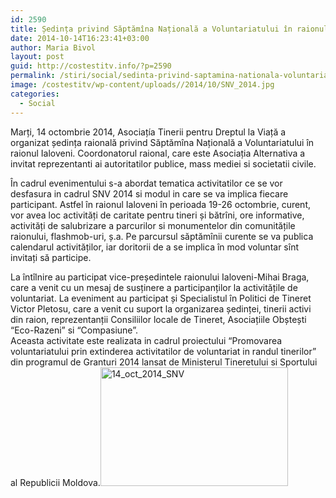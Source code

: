 ```yaml
---
id: 2590
title: Ședința privind Săptămîna Națională a Voluntariatului în raionul Ialoveni
date: 2014-10-14T16:23:41+03:00
author: Maria Bivol
layout: post
guid: http://costestitv.info/?p=2590
permalink: /stiri/social/sedinta-privind-saptamina-nationala-voluntariatului-raiolul-ialoveni/
image: /costestitv/wp-content/uploads//2014/10/SNV_2014.jpg
categories:
  - Social
---
```

Marți, 14 octombrie 2014, Asociațía Tinerii pentru Dreptul la Viață a organizat ședința raională privind Săptămîna Națională a Voluntariatului în raionul Ialoveni. Coordonatorul raional, care este Asociația Alternativa a invitat reprezentanti ai autoritatilor publice, mass mediei si societatii civile.<!--more-->

În cadrul evenimentului s-a abordat tematica activitatilor ce se vor desfasura in cadrul SNV 2014 si modul in care se va implica fiecare participant. Astfel în raionul Ialoveni în perioada 19-26 octombrie, curent, vor avea loc activități de caritate pentru tineri și bătrîni, ore informative, activități de salubrizare a parcurilor si monumentelor din comunitățile raionului, flashmob-uri, ș.a. Pe parcursul săptămînii curente se va publica calendarul activităților, iar doritorii de a se implica în mod voluntar sînt invitați să participe.

La întîlnire au participat vice-președintele raionului Ialoveni-Mihai Braga, care a venit cu un mesaj de susținere a participanților la activitățile de voluntariat. La eveniment au participat și Specialistul în Politici de Tineret Victor Pletosu, care a venit cu suport la organizarea ședinței, tinerii activi din raion, reprezentanții Consiliilor locale de Tineret, Asociațiile Obștești “Eco-Razeni” si “Compasiune”.  
Aceasta activitate este realizata in cadrul proiectului “Promovarea voluntariatului prin extinderea activitatilor de voluntariat in randul tinerilor” din programul de Granturi 2014 lansat de Ministerul Tineretului si Sportului al Republicii Moldova.[<img class="alignleft size-medium wp-image-2592" src="/costestitv/wp-content/uploads//2014/10/14_oct_2014_SNV-300x190.jpg" alt="14_oct_2014_SNV" width="300" height="190" srcset="/costestitv/wp-content/uploads//2014/10/14_oct_2014_SNV-300x190.jpg 300w, /costestitv/wp-content/uploads//2014/10/14_oct_2014_SNV-120x76.jpg 120w, /costestitv/wp-content/uploads//2014/10/14_oct_2014_SNV-265x168.jpg 265w, /costestitv/wp-content/uploads//2014/10/14_oct_2014_SNV-284x180.jpg 284w, /costestitv/wp-content/uploads//2014/10/14_oct_2014_SNV-274x173.jpg 274w, /costestitv/wp-content/uploads//2014/10/14_oct_2014_SNV-220x140.jpg 220w, /costestitv/wp-content/uploads//2014/10/14_oct_2014_SNV.jpg 472w" sizes="(max-width: 300px) 100vw, 300px" />](/costestitv/wp-content/uploads//2014/10/14_oct_2014_SNV.jpg)